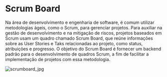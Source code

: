 # Scrum Board

Na área de desenvolvimento e engenharia de software, é comum utilizar metodologias ágeis, como o Scrum, para gerenciar projetos. Para auxiliar na gestão de desenvolvimento e na mitigação de riscos, projetos baseados em Scrum usam um quadro chamado Scrum Board, que reúne informações sobre as User Stories e Taks relacionadas ao projeto, como status, atribuições e progresso. O objetivo do Scrum Board é fornecer um backend padrão para o desenvolvimento de quadros Scrum, a fim de facilitar a implementação de projetos com essa metodologia.

![scrumboard_jpg](https://user-images.githubusercontent.com/49173189/219118292-0359f6ab-d7c9-49ac-87c3-b369e64b65f1.jpg)
